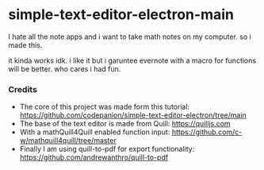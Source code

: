 # simple-text-editor-electron-main
I hate all the note apps and i want to take math notes on my computer. so i made this.

it kinda works idk. i like it but i garuntee evernote with a macro for functions will be better. who cares i had fun.

### Credits
* The core of this project was made form this tutorial: https://github.com/codepanion/simple-text-editor-electron/tree/main
* The base of the text editor is made from Quill: https://quilljs.com
* With a mathQuill4Quill enabled function input: https://github.com/c-w/mathquill4quill/tree/master
* Finally I am using quill-to-pdf for export functionality: https://github.com/andrewanthro/quill-to-pdf
